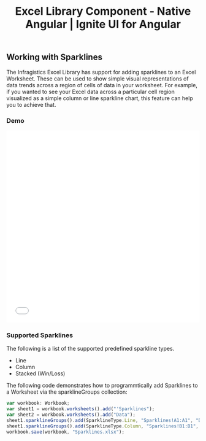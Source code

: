 ﻿---
title: Excel Library Component - Native Angular | Ignite UI for Angular
_description: The Ignite UI for Excel Library component with Sparkline support.
_keywords: Ignite UI for Angular, Angular, Native Angular Components Suite, Native Angular Controls, Native Angular Components, Native Angular Components Library, Angular Excel Library, Angular Excel Library Example, Angular Excel Library Component, Angular Excel Engine, Sparkline
---
## Working with Sparklines

The Infragistics Excel Library has support for adding sparklines to an Excel Worksheet. These can be used to show simple visual representations of data trends across a region of cells of data in your worksheet. For example, if you wanted to see your Excel data across a particular cell region visualized as a simple column or line sparkline chart, this feature can help you to achieve that.

### Demo

<div class="sample-container" style="height: 500px">
    <iframe id="excel-library-overview-sample-iframe" src='{environment:demosBaseUrl}/excel-library-working-with-sparklines' width="100%" height="100%" seamless frameBorder="0" onload="onSampleIframeContentLoaded(this);"></iframe>
</div>
<div>
    <!-- TODO uncomment when Stackblitz is ready for EXCEL
    <button data-localize="stackblitz" disabled class="stackblitz-btn"   data-iframe-id="excel-library-working-with-sparklines-iframe" data-demos-base-url="{environment:demosBaseUrl}">View on StackBlitz
    </button> -->
</div> 

<div class="divider--half"></div>

### Supported Sparklines
The following is a list of the supported predefined sparkline types.

-  Line
-  Column
-  Stacked (Win/Loss)

The following code demonstrates how to programmtically add Sparklines to a Worksheet via the sparklineGroups collection:

```typescript
var workbook: Workbook;
var sheet1 = workbook.worksheets().add("'Sparklines");
var sheet2 = workbook.worksheets().add("Data");
sheet1.sparklineGroups().add(SparklineType.Line, "Sparklines!A1:A1", "Data!A2:A11"); 
sheet1.sparklineGroups().add(SparklineType.Column, "Sparklines!B1:B1", "Data!A2:A11"); 
workbook.save(workbook, "Sparklines.xlsx");

```